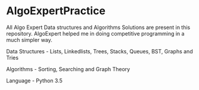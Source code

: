 # AlgoExpertPractice

All Algo Expert Data structures and Algorithms Solutions are present in this repository. AlgoExpert helped me in doing competitive programming in a much simpler way.

Data Structures - Lists, Linkedlists, Trees, Stacks, Queues, BST, Graphs and Tries

Algorithms - Sorting, Searching and Graph Theory

Language - Python 3.5
